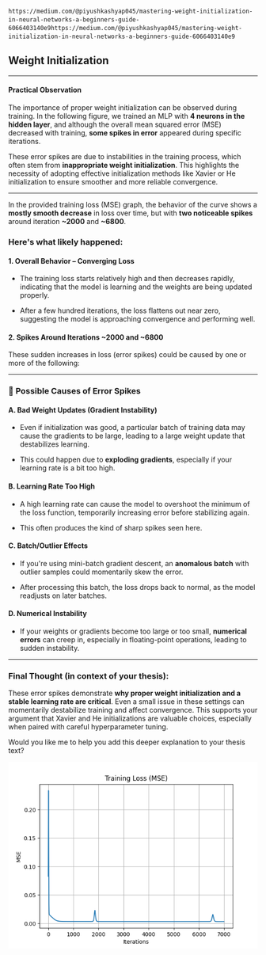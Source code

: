 `https://medium.com/@piyushkashyap045/mastering-weight-initialization-in-neural-networks-a-beginners-guide-6066403140e9https://medium.com/@piyushkashyap045/mastering-weight-initialization-in-neural-networks-a-beginners-guide-6066403140e9`

## Weight Initialization



---





#### Practical Observation

The importance of proper weight initialization can be observed during training. In the following figure, we trained an MLP with **4 neurons in the hidden layer**, and although the overall mean squared error (MSE) decreased with training, **some spikes in error** appeared during specific iterations.

These error spikes are due to instabilities in the training process, which often stem from **inappropriate weight initialization**. This highlights the necessity of adopting effective initialization methods like Xavier or He initialization to ensure smoother and more reliable convergence.



---



In the provided training loss (MSE) graph, the behavior of the curve shows a **mostly smooth decrease** in loss over time, but with **two noticeable spikes** around iteration **~2000** and **~6800**.

### Here's what likely happened:

#### 1. **Overall Behavior – Converging Loss**

- The training loss starts relatively high and then decreases rapidly, indicating that the model is learning and the weights are being updated properly.

- After a few hundred iterations, the loss flattens out near zero, suggesting the model is approaching convergence and performing well.

#### 2. **Spikes Around Iterations ~2000 and ~6800**

These sudden increases in loss (error spikes) could be caused by one or more of the following:

---

### 📌 **Possible Causes of Error Spikes**

#### A. **Bad Weight Updates (Gradient Instability)**

- Even if initialization was good, a particular batch of training data may cause the gradients to be large, leading to a large weight update that destabilizes learning.

- This could happen due to **exploding gradients**, especially if your learning rate is a bit too high.

#### B. **Learning Rate Too High**

- A high learning rate can cause the model to overshoot the minimum of the loss function, temporarily increasing error before stabilizing again.

- This often produces the kind of sharp spikes seen here.

#### C. **Batch/Outlier Effects**

- If you're using mini-batch gradient descent, an **anomalous batch** with outlier samples could momentarily skew the error.

- After processing this batch, the loss drops back to normal, as the model readjusts on later batches.

#### D. **Numerical Instability**

- If your weights or gradients become too large or too small, **numerical errors** can creep in, especially in floating-point operations, leading to sudden instability.

---

### Final Thought (in context of your thesis):

These error spikes demonstrate **why proper weight initialization and a stable learning rate are critical**. Even a small issue in these settings can momentarily destabilize training and affect convergence. This supports your argument that Xavier and He initializations are valuable choices, especially when paired with careful hyperparameter tuning.

Would you like me to help you add this deeper explanation to your thesis text?





![e9a2ad277c6f6383736e75879ab3dc5b6d7eb4be.png](assets/cfa114f60f884ecee4e7a600788dcbe4ee0ec590.png)
